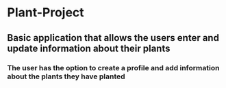 # Plant-Project
## Basic application that allows the users enter and update information about their plants 

### The user has the option to create a profile and add information about the plants they have planted
